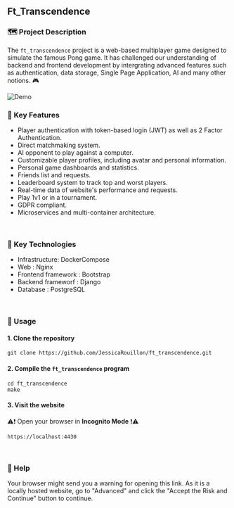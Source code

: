 ## Ft_Transcendence

### 🗺️ Project Description

The `ft_transcendence` project is a web-based multiplayer game designed to simulate the famous Pong game. It has challenged our understanding of backend and frontend development by intergrating advanced features such as authentication, data storage, Single Page Application, AI and many other notions. 🎮

![Demo](./docs/demo.gif)

### 🌟 Key Features

- Player authentication with token-based login (JWT) as well as 2 Factor Authentication.
- Direct matchmaking system.
- AI opponent to play against a computer.
- Customizable player profiles, including avatar and personal information.
- Personal game dashboards and statistics.
- Friends list and requests.
- Leaderboard system to track top and worst players.
- Real-time data of website's performance and requests.
- Play 1v1 or in a tournament.
- GDPR compliant.
- Microservices and multi-container architecture.

<br>

### 🔧 Key Technologies

- Infrastructure: DockerCompose
- Web : Nginx
- Frontend framework : Bootstrap
- Backend frameworf : Django
- Database : PostgreSQL
<br>

### 🚀 Usage

#### 1. Clone the repository

```shell
git clone https://github.com/JessicaRouillon/ft_transcendence.git
```

#### 2. Compile the `ft_transcendence` program

```shell
cd ft_transcendence
make
```

#### 3. Visit the website

⚠️❗ Open your browser in **Incognito Mode** ❗⚠️

```shell
https://localhost:4430
```

<br>

### 🔎 Help

Your browser might send you a warning for opening this link. As it is a locally hosted website, go to "Advanced" and click the "Accept the Risk and Continue" button to continue.
